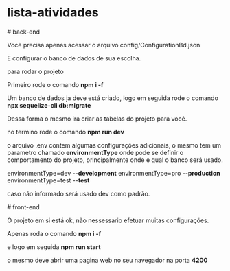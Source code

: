 ﻿# lista-atividades

﻿# back-end

Você precisa apenas acessar o arquivo config/ConfigurationBd.json

E configurar o  banco de dados de sua escolha.

para rodar o projeto 

Primeiro rode o comando **npm i -f**

Um banco de dados ja deve está criado, logo em seguida rode o comando **npx sequelize-cli db:migrate**

Dessa forma o mesmo ira criar as tabelas do projeto para você.

no termino rode o comando **npm run dev**

o arquivo .env contem algumas configurações adicionais, o mesmo tem um parametro chamado **environmentType** onde pode se definir o comportamento do projeto, principalmente onde e qual o banco será usado.

environmentType=dev --**development**
environmentType=pro --**production**
environmentType=test --**test**

caso não informado será usado dev como padrão.


﻿# front-end

O projeto em si está ok, não nessessario efetuar muitas configurações.

Apenas roda o comando **npm i -f**

e logo em seguida **npm run start**

o mesmo deve abrir uma pagina web no seu navegador na porta **4200**
